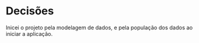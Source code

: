 # Decisões

Inicei o projeto pela modelagem de dados, e pela população dos dados ao iniciar a aplicação.
